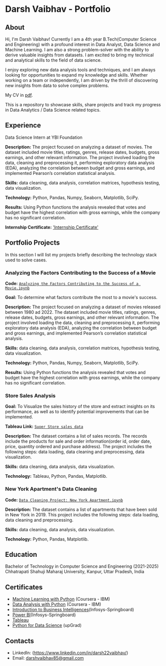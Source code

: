 # Darsh Vaibhav - Portfolio
## About
Hi, I'm Darsh Vaibhav! Currently I am a 4th year B.Tech(Computer Science and Engineering) with a profound interest in Data Analyst, Data Science and Machine Learning. I am also a strong problem-solver with the ability to derive valuable insights from datasets. I am excited to bring my technical and analytical skills to the field of data science.

I enjoy exploring new data analysis tools and techniques, and I am always looking for opportunities to expand my knowledge and skills. Whether working on a team or independently, I am driven by the thrill of discovering new insights from data to solve complex problems.

My CV in [pdf](https://drive.google.com/file/d/1h85ChNEoI087mszsARiuFNYF3Y9rvBYn/view?usp=drive_link).

This is a repository to showcase skills, share projects and track my progress in Data Analytics / Data Science related topics.

## Experience
Data Science Intern at YBI Foundation

**Description:** The project focused on analyzing a dataset of movies. The dataset included movie titles, ratings, genres, release dates, budgets, gross earnings, and other relevant information. The project involved loading the data, cleaning and preprocessing it, performing exploratory data analysis (EDA), analyzing the correlation between budget and gross earnings, and implemented Pearson’s correlation statistical analysis.

**Skills:** data cleaning, data analysis, correlation matrices, hypothesis testing, data visualization.

**Technology:** Python, Pandas, Numpy, Seaborn, Matplotlib, SciPy.

**Results:** Using Python functions the analysis revealed that votes and budget have the highest correlation with gross earnings, while the company has no significant correlation.

**Internship Certificate:** ['Internship Certificate'](https://drive.google.com/file/d/1_6HOQRMBjOc001WbBwKG1l_mrlxICnEh/view?usp=drive_link)


## Portfolio Projects
In this section I will list my projects briefly describing the technology stack used to solve cases.

### Analyzing the Factors Contributing to the Success of a Movie
**Code:** [`Analyzing the Factors Contributing to the Success of a Movie.ipynb`](https://github.com/DarshVaibhav/Data-Analysis/tree/main/Success%20of%20Movie)

**Goal:** To determine what factors contribute the most to a movie's success.

**Description:** The project focused on analyzing a dataset of movies released between 1980 ad 2022. The dataset included movie titles, ratings, genres, release dates, budgets, gross earnings, and other relevant information. The project involved loading the data, cleaning and preprocessing it, performing exploratory data analysis (EDA), analyzing the correlation between budget and gross earnings, and implemented Pearson’s correlation statistical analysis.

**Skills:** data cleaning, data analysis, correlation matrices, hypothesis testing, data visualization.

**Technology:** Python, Pandas, Numpy, Seaborn, Matplotlib, SciPy.

**Results:** Using Python functions the analysis revealed that votes and budget have the highest correlation with gross earnings, while the company has no significant correlation.


### Store Sales Analysis

**Goal:** To Visualize the sales history of the store and extract insights on its performance, as well as to identify potential improvements that can be implemented.

**Tableau Link:** [`Suoer Store sales data`](https://public.tableau.com/app/profile/darsh.vaibhav/viz/DashboardandOverallAnalysisofSuperStoreSales/Dashboard1)

**Description:** The dataset contains a list of sales records.  The records include the products for sale and order information(order id, order date, price, quantity ordered and purchase address). The project includes the following steps: data loading, data cleaning and preprocessing, data visualization. 

**Skills:** data cleaning, data analysis, data visualization.    

**Technology:** Tableau, Python, Pandas, Matplotlib. 



### New York Apartment's Data Cleaning
**Code:** [`Data Cleaning Project: New York Apartment.ipynb`](https://github.com/DarshVaibhav/Data-Analysis/blob/main/New%20York%20Apartment%20data/New%20York%20Apartment's%20data(cleaning).ipynb)

**Description:** The dataset contains a list of apartments that have been sold in New York in 2019. This project includes the following steps: data loading, data cleaning and preprocessing.


**Skills:** data cleaning, data analysis, data visualization.

**Technology:** Python, Pandas, Matplotlib.




## Education
Bachelor of Technology in Computer Science and Engineering (2021-2025)
Chhatrapati Shahuji Maharaj University, Kanpur, Uttar Pradesh, India

## Certificates

- [Machine Learning with Python](https://coursera.org/share/a88be14bd5502b0ae7485683e3992475) (Coursera - IBM)
- [Data Analysis with Python](https://coursera.org/share/2e1e6e378291de8a65d12b6667cdb16d) (Coursera - IBM)
- [Introduction to Business Intelligences](https://drive.google.com/file/d/1yAGDwTqshDFjC3ITPPpaO4BPUek4KjT5/view?usp=drive_link)(Infosys-Springboard)
- [Power BI](https://drive.google.com/file/d/1AxnYYleVpFlhjkYFPD4144gkYmTYE414/view?usp=drive_link)(Infosys-Springboard)
- [Tableau](https://www.jobaajlearnings.com/certificate?file=certificate-55128-96-0.jpeg) 
- [Python for Data Science](https://drive.google.com/file/d/1pRs79DDBl2BIiVatTJxPP3tXyg1apCB_/view?usp=drive_link) (upGrad)  

## Contacts
- LinkedIn: (https://www.linkedin.com/in/darsh22vaibhav/)
- Email: darshvaibhav85@gmail.com
